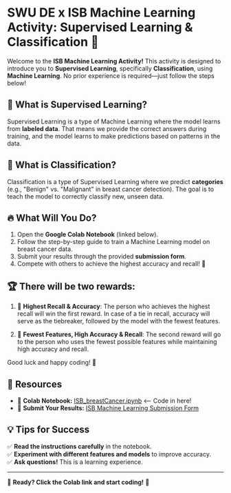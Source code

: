 # SWU DE x ISB Machine Learning Activity: Supervised Learning & Classification 🚀  

Welcome to the **ISB Machine Learning Activity!** This activity is designed to introduce you to **Supervised Learning**, specifically **Classification**, using **Machine Learning**. No prior experience is required—just follow the steps below!  

## 📌 What is Supervised Learning?  
Supervised Learning is a type of Machine Learning where the model learns from **labeled data**. That means we provide the correct answers during training, and the model learns to make predictions based on patterns in the data.  

## 📌 What is Classification?  
Classification is a type of Supervised Learning where we predict **categories** (e.g., "Benign" vs. "Malignant" in breast cancer detection). The goal is to teach the model to correctly classify new, unseen data.  

## 🔥 What Will You Do?  
1. Open the **Google Colab Notebook** (linked below).  
2. Follow the step-by-step guide to train a Machine Learning model on breast cancer data.  
3. Submit your results through the provided **submission form**.  
4. Compete with others to achieve the highest accuracy and recall! 🎯
   
## 🏆 **There will be two rewards:**
1. 🏅 **Highest Recall & Accuracy**: The person who achieves the highest recall will win the first reward. In case of a tie in recall, accuracy will serve as the tiebreaker, followed by the model with the fewest features.
  
2. 🏅 **Fewest Features, High Accuracy & Recall**: The second reward will go to the person who uses the fewest possible features while maintaining high accuracy and recall.

Good luck and happy coding! 💪

## 📂 Resources  
- 📌 **Colab Notebook:** [ISB_breastCancer.ipynb](https://colab.research.google.com/drive/1pjHjIFCAyP4HVVdwZhfR4_yh9zmoXxW)   <-- Code in here!
- 📩 **Submit Your Results:** [ISB Machine Learning Submission Form](https://docs.google.com/forms/d/e/1FAIpQLSfD12_xgLNtp90clNhh5V29efmfaMEXB0w0lW2bZsdrijbPxg/viewform?usp=dialog)  

## 💡 Tips for Success  
✅ **Read the instructions carefully** in the notebook.  
✅ **Experiment with different features and models** to improve accuracy.  
✅ **Ask questions!** This is a learning experience.  

---  

🚀 **Ready? Click the Colab link and start coding!** 🚀  
